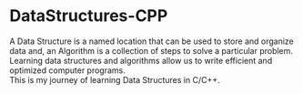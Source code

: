 # DataStructures-CPP

A Data Structure is a named location that can be used to store and organize data and, an Algorithm is a collection of steps to solve a particular problem. <br>
Learning data structures and algorithms allow us to write efficient and optimized computer programs.<br>
This is my journey of learning Data Structures in C/C++.
